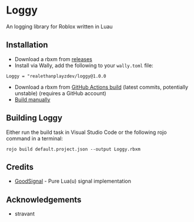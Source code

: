 # Loggy
An logging library for Roblox written in Luau

## Installation
- Download a rbxm from [releases](https://github.com/RealEthanPlayzDev/Loggy/releases)
- Install via Wally, add the following to your ``wally.toml`` file:
```
Loggy = "realethanplayzdev/loggy@1.0.0
```
- Download a rbxm from [GitHub Actions build](https://github.com/RealEthanPlayzDev/Loggy/actions/workflows/build.yml) (latest commits, potentially unstable) (requires a GitHub account)
- [Build manually](#building-loggy)

## Building Loggy
Either run the build task in Visual Studio Code or the following rojo command in a terminal:
```
rojo build default.project.json --output Loggy.rbxm
```

## Credits
- [GoodSignal](https://gist.github.com/stravant/b75a322e0919d60dde8a0316d1f09d2f) - Pure Lua(u) signal implementation

## Acknowledgements
- stravant